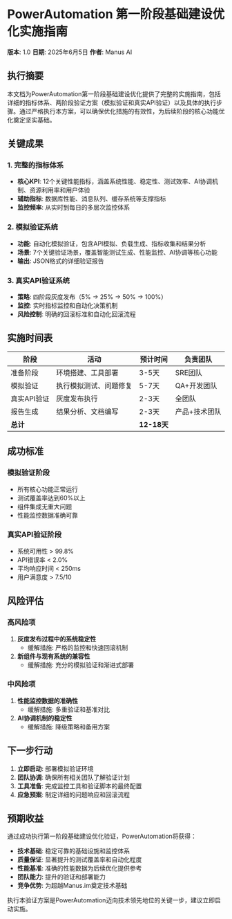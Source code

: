 # PowerAutomation 第一阶段基础建设优化实施指南

**版本**: 1.0
**日期**: 2025年6月5日
**作者**: Manus AI

## 执行摘要

本文档为PowerAutomation第一阶段基础建设优化提供了完整的实施指南，包括详细的指标体系、两阶段验证方案（模拟验证和真实API验证）以及具体的执行步骤。通过严格执行本方案，可以确保优化措施的有效性，为后续阶段的核心功能优化奠定坚实基础。

## 关键成果

### 1. 完整的指标体系
- **核心KPI**: 12个关键性能指标，涵盖系统性能、稳定性、测试效率、AI协调机制、资源利用率和用户体验
- **辅助指标**: 数据库性能、消息队列、缓存系统等支撑指标
- **监控频率**: 从实时到每日的多层次监控体系

### 2. 模拟验证系统
- **功能**: 自动化模拟验证，包含API模拟、负载生成、指标收集和结果分析
- **场景**: 7个关键验证场景，覆盖智能测试生成、性能监控、AI协调等核心功能
- **输出**: JSON格式的详细验证报告

### 3. 真实API验证系统
- **策略**: 四阶段灰度发布（5% → 25% → 50% → 100%）
- **监控**: 实时指标监控和自动化决策机制
- **风险控制**: 明确的回滚标准和自动化回滚流程

## 实施时间表

| 阶段 | 活动 | 预计时间 | 负责团队 |
|------|------|----------|----------|
| 准备阶段 | 环境搭建、工具部署 | 3-5天 | SRE团队 |
| 模拟验证 | 执行模拟测试、问题修复 | 5-7天 | QA+开发团队 |
| 真实API验证 | 灰度发布执行 | 2-3天 | 全团队 |
| 报告生成 | 结果分析、文档编写 | 2-3天 | 产品+技术团队 |
| **总计** | | **12-18天** | |

## 成功标准

### 模拟验证阶段
- 所有核心功能正常运行
- 测试覆盖率达到60%以上
- 组件集成无重大问题
- 性能监控数据准确可靠

### 真实API验证阶段
- 系统可用性 > 99.8%
- API错误率 < 2.0%
- 平均响应时间 < 250ms
- 用户满意度 > 7.5/10

## 风险评估

### 高风险项
1. **灰度发布过程中的系统稳定性**
   - 缓解措施: 严格的监控和快速回滚机制
2. **新组件与现有系统的兼容性**
   - 缓解措施: 充分的模拟验证和渐进式部署

### 中风险项
1. **性能监控数据的准确性**
   - 缓解措施: 多重验证和基准对比
2. **AI协调机制的稳定性**
   - 缓解措施: 降级策略和备用方案

## 下一步行动

1. **立即启动**: 部署模拟验证环境
2. **团队协调**: 确保所有相关团队了解验证计划
3. **工具准备**: 完成监控工具和验证脚本的最终配置
4. **应急预案**: 制定详细的问题响应和回滚流程

## 预期收益

通过成功执行第一阶段基础建设优化验证，PowerAutomation将获得：

- **技术基础**: 稳定可靠的基础设施和监控体系
- **质量保证**: 显著提升的测试覆盖率和自动化程度
- **性能基准**: 准确的性能数据为后续优化提供参考
- **团队能力**: 提升的验证和部署能力
- **竞争优势**: 为超越Manus.im奠定技术基础

执行本验证方案是PowerAutomation迈向技术领先地位的关键一步，建议立即启动实施。

